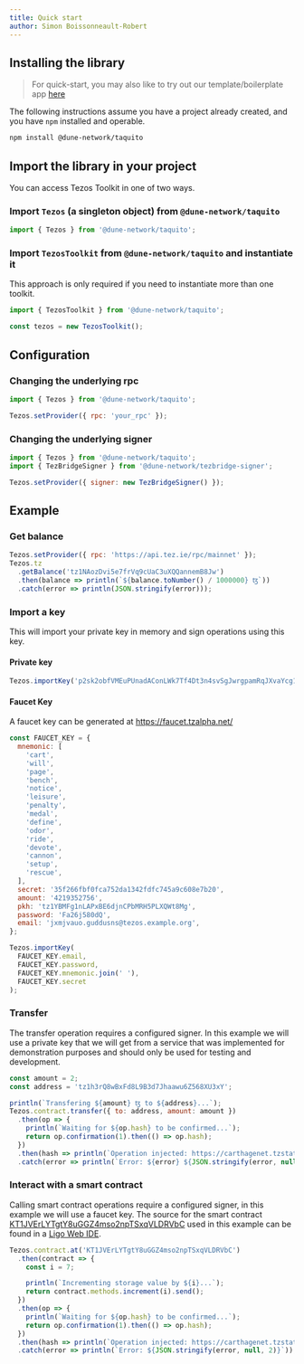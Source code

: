 ```yaml
---
title: Quick start
author: Simon Boissonneault-Robert
---
```


## Installing the library

> For quick-start, you may also like to try out our template/boilerplate app [here][boilerplate]

The following instructions assume you have a project already created, and you have `npm` installed and operable.

```sh
npm install @dune-network/taquito
```

## Import the library in your project

You can access Tezos Toolkit in one of two ways.

### Import `Tezos` (a singleton object) from `@dune-network/taquito`

```js
import { Tezos } from '@dune-network/taquito';
```

### Import `TezosToolkit` from `@dune-network/taquito` and instantiate it

This approach is only required if you need to instantiate more than one toolkit.

```js
import { TezosToolkit } from '@dune-network/taquito';

const tezos = new TezosToolkit();
```

## Configuration

### Changing the underlying rpc

```js
import { Tezos } from '@dune-network/taquito';

Tezos.setProvider({ rpc: 'your_rpc' });
```

### Changing the underlying signer

```js
import { Tezos } from '@dune-network/taquito';
import { TezBridgeSigner } from '@dune-network/tezbridge-signer';

Tezos.setProvider({ signer: new TezBridgeSigner() });
```

## Example

### Get balance

```js live noInline
Tezos.setProvider({ rpc: 'https://api.tez.ie/rpc/mainnet' });
Tezos.tz
  .getBalance('tz1NAozDvi5e7frVq9cUaC3uXQQannemB8Jw')
  .then(balance => println(`${balance.toNumber() / 1000000} ꜩ`))
  .catch(error => println(JSON.stringify(error)));
```

### Import a key

This will import your private key in memory and sign operations using this key.

#### Private key

```js
Tezos.importKey('p2sk2obfVMEuPUnadAConLWk7Tf4Dt3n4svSgJwrgpamRqJXvaYcg1');
```

#### Faucet Key

A faucet key can be generated at https://faucet.tzalpha.net/

```js
const FAUCET_KEY = {
  mnemonic: [
    'cart',
    'will',
    'page',
    'bench',
    'notice',
    'leisure',
    'penalty',
    'medal',
    'define',
    'odor',
    'ride',
    'devote',
    'cannon',
    'setup',
    'rescue',
  ],
  secret: '35f266fbf0fca752da1342fdfc745a9c608e7b20',
  amount: '4219352756',
  pkh: 'tz1YBMFg1nLAPxBE6djnCPbMRH5PLXQWt8Mg',
  password: 'Fa26j580dQ',
  email: 'jxmjvauo.guddusns@tezos.example.org',
};

Tezos.importKey(
  FAUCET_KEY.email,
  FAUCET_KEY.password,
  FAUCET_KEY.mnemonic.join(' '),
  FAUCET_KEY.secret
);
```

### Transfer

The transfer operation requires a configured signer. In this example we will use a private key that we will get from a service that was implemented for demonstration purposes and should only be used for testing and development.

```js live noInline
const amount = 2;
const address = 'tz1h3rQ8wBxFd8L9B3d7Jhaawu6Z568XU3xY';

println(`Transfering ${amount} ꜩ to ${address}...`);
Tezos.contract.transfer({ to: address, amount: amount })
  .then(op => {
    println(`Waiting for ${op.hash} to be confirmed...`);
    return op.confirmation(1).then(() => op.hash);
  })
  .then(hash => println(`Operation injected: https://carthagenet.tzstats.com/${hash}`))
  .catch(error => println(`Error: ${error} ${JSON.stringify(error, null, 2)}`));
```

### Interact with a smart contract

Calling smart contract operations require a configured signer, in this example we will use a faucet key. The source for the smart contract [KT1JVErLYTgtY8uGGZ4mso2npTSxqVLDRVbC][smart_contract_on_better_call_dev] used in this example can be found in a [Ligo Web IDE][smart_contract_source].

```js live noInline
Tezos.contract.at('KT1JVErLYTgtY8uGGZ4mso2npTSxqVLDRVbC')
  .then(contract => {
    const i = 7;

    println(`Incrementing storage value by ${i}...`);
    return contract.methods.increment(i).send();
  })
  .then(op => {
    println(`Waiting for ${op.hash} to be confirmed...`);
    return op.confirmation(1).then(() => op.hash);
  })
  .then(hash => println(`Operation injected: https://carthagenet.tzstats.com/${hash}`))
  .catch(error => println(`Error: ${JSON.stringify(error, null, 2)}`));
```

[boilerplate]: https://github.com/ecadlabs/taquito-boilerplate
[smart_contract_source]: https://ide.ligolang.org/p/CelcoaDRK5mLFDmr5rSWug
[smart_contract_on_better_call_dev]: https://better-call.dev/carthage/KT1JVErLYTgtY8uGGZ4mso2npTSxqVLDRVbC/operations
